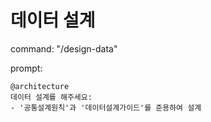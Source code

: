 # 데이터 설계

command: "/design-data"

prompt:
```
@architecture
데이터 설계를 해주세요:
- '공통설계원칙'과 '데이터설계가이드'를 준용하여 설계
```